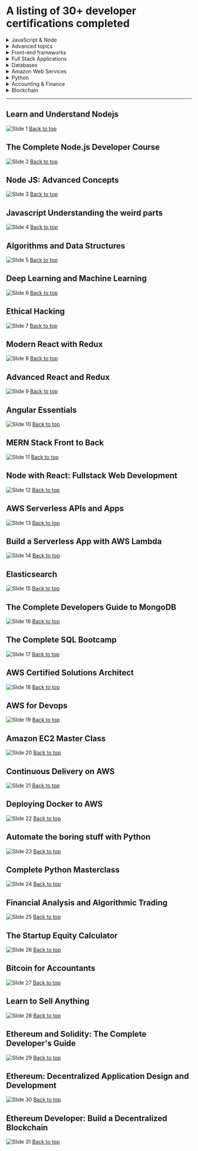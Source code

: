 # A listing of 30+ developer certifications completed

<details>
  <summary> JavaScript & Node</summary>

- [Learn and Understand Node.js](#user-content-learn-and-understand-nodejs)
- [The Complete Node.js Developer Course](#user-content-the-complete-nodejs-developer-course)
- [Node JS Advanced Concepts](#user-content-node-js-advanced-concepts)
- [Javascript Understanding the weird parts](#user-content-javascript-understanding-the-weird-parts)
- [Algorithms and Data Structures](#user-content-algorithms-and-data-structures)

</details>

<details>
  <summary> Advanced topics </summary>

- [Deep Learning and Machine Learning](#user-content-deep-learning-and-machine-learning)
- [Ethical Hacking](#user-content-ethical-hacking)

</details>

<details>
  <summary> Front-end frameworks</summary>

- [Modern React with Redux](#user-content-modern-react-with-redux)
- [Advanced React and Redux](#user-content-advanced-react-and-redux)
- [Angular Essentials](#user-content-angular-essentials)

</details>

<details>
  <summary> Full Stack Applications </summary>

- [MERN Stack Front to Back](#user-content-mern-stack-front-to-back)
- [Node with React: Fullstack Web Development](#user-content-node-with-react-fullstack-web-development)
- [AWS Serverless APIs and Apps](#user-content-aws-serverless-apis-and-apps)
- [Build a Serverless App with AWS Lambda](#user-content-build-a-serverless-app-with-aws-lambda)

</details>

<details>
  <summary> Databases </summary>

- [Elasticsearch](#user-content-elasticsearch)
- [The Complete Developers Guide to MongoDB](#user-content-the-complete-developers-guide-to-mongodb)
- [The Complete SQL Bootcamp](#user-content-the-complete-sql-bootcamp)

</details>

<details>
  <summary> Amazon Web Services </summary>

- [AWS Certified Solutions Architect](#user-content-aws-certified-solutions-architect)
- [AWS for Devops](#user-content-aws-for-devops)
- [Amazon EC2 Master Class](#user-content-amazon-ec2-master-class)
- [Continuous Delivery on AWS](#user-content-continuous-delivery-on-aws)
- [Deploying Docker to AWS](#user-content-deploying-docker-to-aws)


</details>

<details>

  <summary> Python</summary>

- [Automate the boring stuff with Python](#user-content-automate-the-boring-stuff-with-python)
- [Complete Python Masterclass](#user-content-complete-python-masterclass)

</details>

<details>

  <summary> Accounting & Finance</summary>

- [The Startup Equity Calculator](#user-content-the-startup-equity-calculator)
- [Bitcoin for Accountants](#user-content-bitcoin-for-accountants)
- [Learn to Sell Anything](#user-content-learn-to-sell-anything)
- [Python for Financial Analysis and Algorithmic Trading](#user-content-python-for-financial-analysis-and-algorithmic-trading)

</details>

<details>

  <summary> Blockchain</summary>

- [Ethereum and Solidity: The Complete Developer's Guide](#user-content-ethereum-and-solidity-the-complete-developers-guide)
- [Ethereum: Decentralized Application Design and Development](#user-content-ethereum-decentralized-application-design-and-development)
- [Ethereum Developer: Build a Decentralized Blockchain](#user-content-ethereum-developer-build-a-decentralized-blockchain)

</details>

<hr>

## Learn and Understand Nodejs

![Slide 1](certificates/Learn_and_Understand_Nodejs.jpg)
<a href="#top">Back to top</a>

## The Complete Node.js Developer Course

![Slide 2](certificates/The_complete_Node.js_developer_course.jpg)
<a href="#top">Back to top</a>

## Node JS: Advanced Concepts

![Slide 3](certificates/Node_JS_Advanced_Concepts.jpg)
<a href="#top">Back to top</a>

## Javascript Understanding the weird parts

![Slide 4](certificates/Javascript_Understanding_the_weird_parts.jpg)
<a href="#top">Back to top</a>

## Algorithms and Data Structures

![Slide 5](certificates/Algorithms_and_Data_Structures.jpg)
<a href="#top">Back to top</a>

## Deep Learning and Machine Learning

![Slide 6](certificates/Deep_Learning_and_Machine_Learning.jpg)
<a href="#top">Back to top</a>

## Ethical Hacking

![Slide 7](certificates/Ethical_Hacking.jpg)
<a href="#top">Back to top</a>

## Modern React with Redux

![Slide 8](certificates/Modern_React_with_Redux.jpg)
<a href="#top">Back to top</a>

## Advanced React and Redux

![Slide 9](certificates/Advanced_React_and_Redux.jpg)
<a href="#top">Back to top</a>

## Angular Essentials

![Slide 10](certificates/Angular_Essentials.jpg)
<a href="#top">Back to top</a>

## MERN Stack Front to Back

![Slide 11](certificates/MERN_Stack_Front_To_Back.jpg)
<a href="#top">Back to top</a>

## Node with React: Fullstack Web Development

![Slide 12](certificates/Node_with_React_Fullstack_Web_Development.jpg)
<a href="#top">Back to top</a>

## AWS Serverless APIs and Apps

![Slide 13](certificates/AWS_Serverless_APIs_and_Apps.jpg)
<a href="#top">Back to top</a>

## Build a Serverless App with AWS Lambda

![Slide 14](certificates/Build_a_Serverless_App_with_AWS_Lambda.jpg)
<a href="#top">Back to top</a>

## Elasticsearch

![Slide 15](certificates/Elasticsearch.jpg)
<a href="#top">Back to top</a>

## The Complete Developers Guide to MongoDB

![Slide 16](certificates/The_Complete_Developers_Guide_to_MongoDB.jpg)
<a href="#top">Back to top</a>

## The Complete SQL Bootcamp

![Slide 17](certificates/The_Complete_SQL_Bootcamp.jpg)
<a href="#top">Back to top</a>

## AWS Certified Solutions Architect

![Slide 18](certificates/AWS_Certified_Solutions_Architect.jpg)
<a href="#top">Back to top</a>

## AWS for Devops

![Slide 19](certificates/AWS_for_Devops.png)
<a href="#top">Back to top</a>

## Amazon EC2 Master Class

![Slide 20](certificates/Amazon_EC2_Master_Class.jpg)
<a href="#top">Back to top</a>

## Continuous Delivery on AWS

![Slide 21](certificates/Continuous_Delivery_on_AWS.jpg)
<a href="#top">Back to top</a>

## Deploying Docker to AWS

![Slide 22](certificates/Deploying_Docker_to_AWS.png)
<a href="#top">Back to top</a>

## Automate the boring stuff with Python

![Slide 23](certificates/Automate_the_boring_stuff_with_Python.jpg)
<a href="#top">Back to top</a>

## Complete Python Masterclass

![Slide 24](certificates/Complete_Python_Masterclass.jpg)
<a href="#top">Back to top</a>

## Financial Analysis and Algorithmic Trading

![Slide 25](certificates/Python_for_Financial_Analysis_and_Algorithmic_Trading.jpg)
<a href="#top">Back to top</a>

## The Startup Equity Calculator

![Slide 26](certificates/The_Startup_Equity_Calculator.jpg)
<a href="#top">Back to top</a>

## Bitcoin for Accountants

![Slide 27](certificates/Bitcoin_for_Accountants.jpg)
<a href="#top">Back to top</a>

## Learn to Sell Anything

![Slide 28](certificates/Learn-to-Sell-Anything.jpg)
<a href="#top">Back to top</a>

## Ethereum and Solidity: The Complete Developer's Guide

![Slide 29](certificates/Ethereum_and_Solidity_the_Complete_Developers_Guide.jpg)
<a href="#top">Back to top</a>

## Ethereum: Decentralized Application Design and Development

![Slide 30](certificates/Ethereum_Decentralized_Application_Design_and_Development.jpg)
<a href="#top">Back to top</a>

## Ethereum Developer: Build a Decentralized Blockchain

![Slide 31](certificates/Ethereum_Developer_Build_A_Decentralised_Blockchain.jpg)
<a href="#top">Back to top</a>
